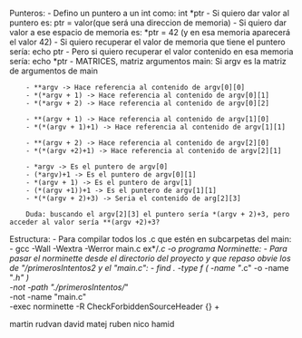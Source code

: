 Punteros:
    - Defino un puntero a un int como: int *ptr
    - Si quiero dar valor al puntero es: ptr = valor(que será una direccion de memoria)
    - Si quiero dar valor a ese espacio de memoria es: *ptr = 42 (y en esa memoria aparecerá el valor 42)
    - Si quiero recuperar el valor de memoria que tiene el puntero sería: echo ptr
    - Pero si quiero recuperar el valor contenido en esa memoria sería: echo *ptr
    - MATRICES, matriz argumentos main:
        Si argv es la matriz de argumentos de main

        - **argv -> Hace referencia al contenido de argv[0][0]
        - *(*argv + 1) -> Hace referencia al contenido de argv[0][1]
        - *(*argv + 2) -> Hace referencia al contenido de argv[0][2]

        - **(argv + 1) -> Hace referencia al contenido de argv[1][0]
        - *(*(argv + 1)+1) -> Hace referencia al contenido de argv[1][1]

        - **(argv + 2) -> Hace referencia al contenido de argv[2][0]
        - *(*(argv +2)+1) -> Hace referencia al contenido de argv[2][1]

        - *argv -> Es el puntero de argv[0]
        - (*argv)+1 -> Es el puntero de argv[0][1]
        - *(argv + 1) -> Es el puntero de argv[1]
        - (*(argv +1))+1 -> Es el puntero de argv[1][1]
        - *(*(argv + 2)+3) -> Seria el contenido de arg[2][3]

        Duda: buscando el argv[2][3] el puntero sería *(argv + 2)+3, pero acceder al valor sería **(argv +2)+3?
Estructura:
    - Para compilar todos los .c que estén en subcarpetas del main:
        - gcc -Wall -Wextra -Werror main.c ex*/*.c -o programa
Norminette:
    - Para pasar el norminette desde el directorio del proyecto y que repaso obvie los de "/primerosIntentos2 y el "main.c":
        - find . -type f \( -name "*.c" -o -name "*.h" \) \
    -not -path "./primerosIntentos/*" \
    -not -name "main.c" \
    -exec norminette -R CheckForbiddenSourceHeader {} +


martin
rudvan
david
matej
ruben
nico
hamid


